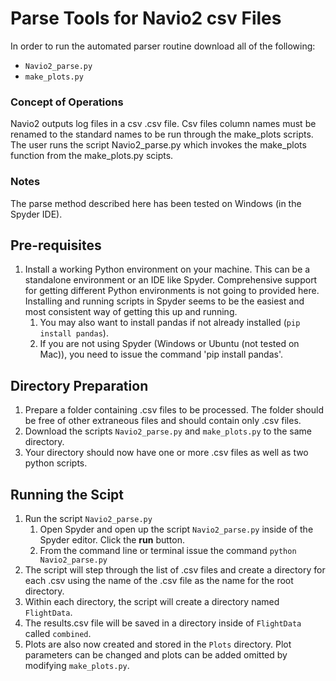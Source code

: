 # Parse Tools for Navio2 csv Files

In order to run the automated parser routine download all of the following:
*  `Navio2_parse.py`
*  `make_plots.py`

### Concept of Operations

Navio2 outputs log files in a csv .csv file. Csv files column names must be renamed to the standard names to be run through the make_plots scripts. The user runs the script Navio2_parse.py which invokes the make_plots function from the make_plots.py scipts.

### Notes

The parse method described here has been tested on Windows (in the Spyder IDE).

## Pre-requisites

1.  Install a working Python environment on your machine.  This can be a standalone environment or an IDE like Spyder.  Comprehensive support for getting different Python environments is not going to provided here. Installing and running scripts in Spyder seems to be the easiest and most consistent way of getting this up and running.
    1. You may also want to install pandas if not already installed (`pip install pandas`).
    2. If you are not using Spyder (Windows or Ubuntu (not tested on Mac)), you need to issue the command 'pip install pandas'.

## Directory Preparation

1.  Prepare a folder containing .csv files to be processed. The folder should be free of other extraneous files and should contain only .csv files.
2.  Download the scripts `Navio2_parse.py` and `make_plots.py` to the same directory.
3.  Your directory should now have one or more .csv files as well as two python scripts.

## Running the Scipt

1.  Run the script `Navio2_parse.py`
    1.  Open Spyder and open up the script `Navio2_parse.py` inside of the Spyder editor. Click the **run** button.
    2.  From the command line or terminal issue the command `python Navio2_parse.py`
2.  The script will step through the list of .csv files and create a directory for each .csv using the name of the .csv file as the name for the root directory.
3.  Within each directory, the script will create a directory named `FlightData`.
4.  The results.csv file will be saved in a directory inside of `FlightData` called `combined`.
5.  Plots are also now created and stored in the `Plots` directory.  Plot parameters can be changed and plots can be added omitted by modifying `make_plots.py`.